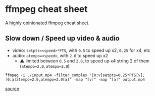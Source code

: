 # ffmpeg cheat sheet

A highly opinionated ffmpeg cheat sheet.

## Slow down / Speed up video & audio

* video: `setpts=<speed>*PTS`, with `0.5` to speed up x2, `0.25` for x4, etc
* audio: `atempo=<speed>`, with `2.0` to speed up x2
  * ⚠️ limited between `0.5` and `2.0`, to speed up x4 string 2 of them (`atempo=2.0,atempo=2.0`)

```
ffmpeg -i ./input.mp4 -filter_complex "[0:v]setpts=0.25*PTS[v];[0:a]atempo=2.0,atempo=2.0[a]" -map "[v]" -map "[a]" output.mp4
```

[source](https://trac.ffmpeg.org/wiki/How%20to%20speed%20up%20/%20slow%20down%20a%20video)
